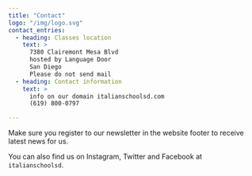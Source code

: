 ```yaml
---
title: "Contact"
logo: "/img/logo.svg"
contact_entries:
  - heading: Classes location
    text: >
      7380 Clairemont Mesa Blvd
      hosted by Language Door
      San Diego
      Please do not send mail
  - heading: Contact information
    text: >
      info on our domain italianschoolsd.com
      (619) 800-0797

---
```


Make sure you register to our newsletter in the website footer to receive latest news for us.

You can also find us on Instagram, Twitter and Facebook at `italianschoolsd`.

